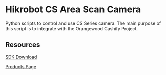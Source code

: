 # Hikrobot CS Area Scan Camera
Python scripts to control and use CS Series camera. The main purpose of this script is to integrate with the Orangewood Cashify Project.

## Resources
[SDK Download](https://www.hikrobotics.com/en/machinevision/service/download)

[Products Page](https://www.hikrobotics.com/en/machinevision/visionproduct?typeId=78&id=134)
